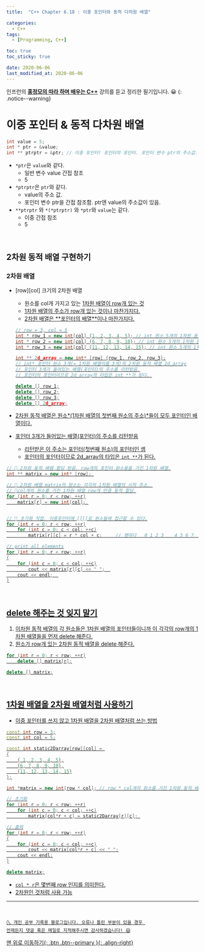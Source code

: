 ```yaml
---
title:  "C++ Chapter 6.18 : 이중 포인터와 동적 다차원 배열" 

categories:
  - C++
tags:
  - [Programming, C++]

toc: true
toc_sticky: true

date: 2020-06-06
last_modified_at: 2020-06-06
---
```


인프런의 **<u>홍정모의 따라 하며 배우는 C++</u>** 강의를 듣고 정리한 필기입니다. 😀
{: .notice--warning}

# 이중 포인터 & 동적 다차원 배열

```cpp
int value = 5;
int * ptr = &value;
int ** ptrptr = &ptr; // 이중 포인터! 포인터의 포인터. 포인터 변수 ptr의 주소값.
```
- `*ptr`은 `value`와 같다.  
  - 일반 변수 value 간접 참조 
  - 5
- `*ptrptr`은 `ptr`와 같다. 
  - value의 주소 값. 
  - 포인터 변수 ptr을 간접 참조함. ptr엔 value의 주소값이 있음.
- `**ptrptr` 와 `*(*ptrptr)` 와 `*ptr`와 `value`는 같다. 
  - 이중 간접 참조
  - 5

<br>

## 2차원 동적 배열 구현하기 

### 2차원 배열
- [row][col] 크기의 2차원 배열
  - 원소를 col개 가지고 있는 <u>1차원 배열<u>이 row개 있는 것
  - <u>1차원 배열의 주소가 row개 있는 것이나 마찬가지다.</u>
  - 2차원 배열은 **<u>포인터의 배열</u>**이나 마찬가지다.

  ```cpp
  // row = 3, col = 5
  int * row_1 = new int[col] {1, 2, 3, 4, 5}; // int 원소 5개의 1차원 동적 배열 row_1
  int * row_2 = new int[col] {6, 7, 8, 9, 10}; // int 원소 5개의 1차원 동적 배열 row_2
  int * row_3 = new int[col] {11, 12, 13, 14, 15}; // int 원소 5개의 1차원 동적 배열 row_2

  int ** 2d_array = new int* [row] {row_1, row_2, row_3};
  // int* 포인터 원소 3개(= 1차원 배열이름 3개)의 2차원 동적 배열 2d_array
  // 포인터 3개가 들어있는 배열(포인터)의 주소를 리턴받음 
  // 포인터의 포인터이므로 2d_array의 타입은 int **가 된다. 

  delete [] row_1;
  delete [] row_2;
  delete [] row_3;
  delete [] 2d_array;

  ```
- 2차원 동적 배열은 원소*(1차원 배열의 첫번째 원소의 주소)*들이 모두 포인터인 배열이다. 
- 포인터 3개가 들어있는 배열(포인터)의 주소를 리턴받음 
  - <u>리턴받은 이 주소는 포인터(첫번째 원소)의 포인터</u>인 셈
  - 포인터의 포인터이므로 2d_array의 타입은 `int **`가 된다. 

```cpp
// 💛 2차원 동적 배열 할당 받음. row개의 포인터 원소들을 가진 1차원 배열.
int ** matrix = new int* [row]; 

// 💛 2차원 배열 matrix의 원소는 각각의 1차원 배열의 시작 주소. 
// 💛col개의 원소를 가진 1차원 배열 row개 만큼 동적 할당.
for (int r = 0; r < row; ++r)
    matrix[r] = new int[col]; 


// 💛 초기화 작업. 이중포인터에 [][]로 원소들에 접근할 수 있다.
for (int r = 0; r < row; ++r)
    for (int c = 0; c < col; ++c)
        matrix[r][c] = r * col + c;     // 행마다   0 1 2 3    4 5 6 7    8 9 10 11  이런식으로 초기화 될것

// print all elements
for (int r = 0; r < row; ++r)
{
    for (int c = 0; c < col; ++c)
        cout << matrix[r][c] << " ";  
    cout << endl;  
}
```

<br>

## delete 해주는 것 잊지 말기
1. 이차원 동적 배열의 각 원소들은 1차원 배열의 포인터들이니까 이 <u>각각의 row개의 1차원 배열들을 먼저 delete</u> 해준다.
2. 원소가 row개 있는 2차원 동적 배열을 delete 해준다.

```cpp
for (int r = 0; r < row; ++r)
    delete [] matrix[r];

delete [] matrix;
```

<br>

## 1차원 배열을 2차원 배열처럼 사용하기
- 이중 포인터를 쓰지 않고 1차원 배열을 2차원 배열처럼 쓰는 방법

```cpp
const int row = 3;
const int col = 5;

const int static2Darray[row][col] = 
{
    { 1, 2, 3, 4, 5},
    {6, 7, 8, 9, 10},
    {11, 12, 13, 14, 15}
};

int *matrix = new int[row * col]; // row * col개의 원소를 가진 1차원 동적 배열 할당

// 초기화
for (int r = 0; r < row; ++r)
	for (int c = 0; c < col; ++c)
		matrix[col*r + c] = static2Darray[r][c]; 

// 출력
for (int r = 0; r < row; ++r)
{
	for (int c = 0; c < col; ++c)
		cout << matrix[col*r + c] << " ";
	cout << endl;
}

delete matrix;

```

- `col * r`은 몇번째 row 인지를 의미한다.
- 2차원인 것처럼 사용 가능

***
<br>

    🌜 개인 공부 기록용 블로그입니다. 오류나 틀린 부분이 있을 경우 
    언제든지 댓글 혹은 메일로 지적해주시면 감사하겠습니다! 😄

[맨 위로 이동하기](#){: .btn .btn--primary }{: .align-right}